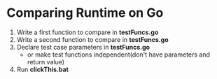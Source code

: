 # Comparing Runtime on Go
1. Write a first function to compare in **testFuncs.go**
2. Write a second function to compare in **testFuncs.go**
3. Declare test case parameters in **testFuncs.go**
    - or make test functions independent(don't have parameters and return value)
4. Run **clickThis.bat**

